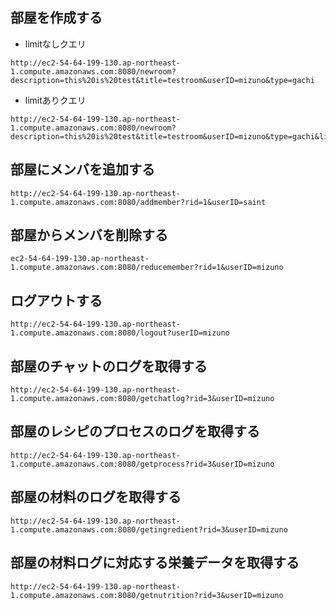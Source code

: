 部屋を作成する
-----------------------
* limitなしクエリ

```
http://ec2-54-64-199-130.ap-northeast-1.compute.amazonaws.com:8080/newroom?description=this%20is%20test&title=testroom&userID=mizuno&type=gachi
```

* limitありクエリ
```
http://ec2-54-64-199-130.ap-northeast-1.compute.amazonaws.com:8080/newroom?description=this%20is%20test&title=testroom&userID=mizuno&type=gachi&limit=2
```

部屋にメンバを追加する
-------------------------
```
http://ec2-54-64-199-130.ap-northeast-1.compute.amazonaws.com:8080/addmember?rid=1&userID=saint
```

部屋からメンバを削除する
-------------------------
```
ec2-54-64-199-130.ap-northeast-1.compute.amazonaws.com:8080/reducemember?rid=1&userID=mizuno
```

ログアウトする
-------------------------
```
http://ec2-54-64-199-130.ap-northeast-1.compute.amazonaws.com:8080/logout?userID=mizuno
```

部屋のチャットのログを取得する
--------------------------
```
http://ec2-54-64-199-130.ap-northeast-1.compute.amazonaws.com:8080/getchatlog?rid=3&userID=mizuno
```

部屋のレシピのプロセスのログを取得する
---------------------------
```
http://ec2-54-64-199-130.ap-northeast-1.compute.amazonaws.com:8080/getprocess?rid=3&userID=mizuno
```

部屋の材料のログを取得する
---------------------------
```
http://ec2-54-64-199-130.ap-northeast-1.compute.amazonaws.com:8080/getingredient?rid=3&userID=mizuno
```

部屋の材料ログに対応する栄養データを取得する
----------------------------
```
http://ec2-54-64-199-130.ap-northeast-1.compute.amazonaws.com:8080/getnutrition?rid=3&userID=mizuno
```